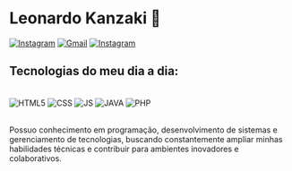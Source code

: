 # Leonardo Kanzaki 👋

[![Instagram](https://img.shields.io/badge/Instagram-E4405F?style=for-the-badge&logo=instagram&logoColor=white)](https://www.instagram.com/leokanzaki_/)
[![Gmail](https://img.shields.io/badge/Gmail-D14836?style=for-the-badge&logo=gmail&logoColor=white)](https://mail.google.com/mail/u/0/?fs=1&tf=cm&source=mailto&su=Github&to=contato.leonardokanzaki@gmail.com&body=Olá!+Vim+por+meio+do+Github.)
[![Instagram](https://img.shields.io/badge/LinkedIn-0077B5?style=for-the-badge&logo=linkedin&logoColor=white)](https://www.linkedin.com/in/leonardo-kanzaki-963b24338/)

## Tecnologias do meu dia a dia:

<div style="display: incline_block"><br/>
<img align="center" alt="HTML5" src="https://img.shields.io/badge/HTML5-E34F26?style=for-the-badge&logo=html5&logoColor=white" />
<img align="center" alt="CSS" src="https://img.shields.io/badge/CSS-239120?&style=for-the-badge&logo=css3&logoColor=white" />
<img align="center" alt="JS" src="https://img.shields.io/badge/JavaScript-F7DF1E?style=for-the-badge&logo=javascript&logoColor=black" />
<img align="center" alt="JAVA" src="https://img.shields.io/badge/Java-ED8B00?style=for-the-badge&logo=openjdk&logoColor=white" />
<img align="center" alt="PHP" src="https://img.shields.io/badge/PHP-777BB4?style=for-the-badge&logo=php&logoColor=white" />

</div><br/>

Possuo conhecimento em programação, desenvolvimento de sistemas e gerenciamento de tecnologias, buscando constantemente ampliar minhas habilidades técnicas e contribuir para ambientes inovadores e colaborativos.
